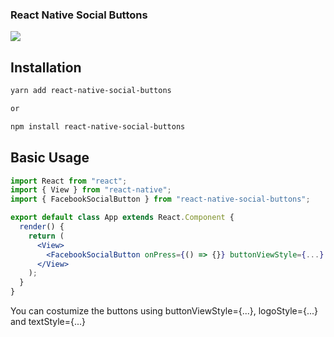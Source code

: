 ### React Native Social Buttons

<p>
<img src="https://github.com/virtumonde/openlayers-typescript-boilerplate/raw/master/openlayers.png" />
</p>


## Installation

```bash
yarn add react-native-social-buttons

or

npm install react-native-social-buttons
```

## Basic Usage

```jsx
import React from "react";
import { View } from "react-native";
import { FacebookSocialButton } from "react-native-social-buttons";

export default class App extends React.Component {
  render() {
    return (
      <View>
        <FacebookSocialButton onPress={() => {}} buttonViewStyle={...} logoStyle={...} textStyle={...} />
      </View>
    );
  }
}
```

You can costumize the buttons using buttonViewStyle={...}, logoStyle={...} and textStyle={...}

